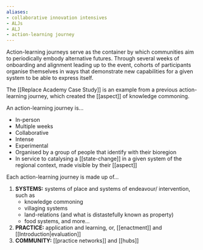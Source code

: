 ```yaml
---
aliases: 
- collaborative innovation intensives
- ALJs
- ALJ
- action-learning journey
---
```


Action-learning journeys serve as the container by which communities aim to periodically embody alternative futures. Through several weeks of onboarding and alignment leading up to the event, cohorts of participants organise themselves in ways that demonstrate new capabilities for a given system to be able to express itself. 

The [[Replace Academy Case Study]] is an example from a previous action-learning journey, which created the [[aspect]] of knowledge commoning.

An action-learning journey is...

- In-person
- Multiple weeks
- Collaborative
- Intense
- Experimental
- Organised by a group of people that identify with their bioregion 
- In service to catalysing a [[state-change]] in a given system of the regional context, made visible by their [[aspect]]

Each action-learning journey is made up of...

1. **SYSTEMS:** systems of place and systems of endeavour/ intervention, such as
	- knowledge commoning
	- villaging systems
	- land-relations (and what is distastefully known as property)
	- food systems, and more...
2. **PRACTICE:** application and learning, or, [[enactment]] and [[Introduction|evaluation]]
3. **COMMUNITY:** [[practice networks]] and [[hubs]]